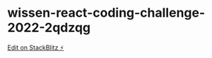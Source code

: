 # wissen-react-coding-challenge-2022-2qdzqg

[Edit on StackBlitz ⚡️](https://stackblitz.com/edit/wissen-react-coding-challenge-2022-2qdzqg)